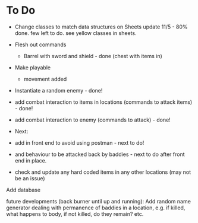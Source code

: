 # To Do

- Change classes to match data structures on Sheets
  update 11/5 - 80% done. few left to do. see yellow classes in sheets.

- Flesh out commands
  - Barrel with sword and shield - done (chest with items in)
- Make playable
  - movement added
- Instantiate a random enemy - done! 
- add combat interaction to items in locations (commands to attack items) - done!
- add combat interaction to enemy (commands to attack) - done!

- Next:
- add in front end to avoid using postman - next to do!
- and behaviour to be attacked back by baddies - next to do after front end in place.
- check and update any hard coded items in any other locations (may not be an issue)

Add database

future developments (back burner until up and running):
Add random name generator
dealing with permanence of baddies in a location, e.g. if killed, what happens to body, if not killed, do they remain? etc.
